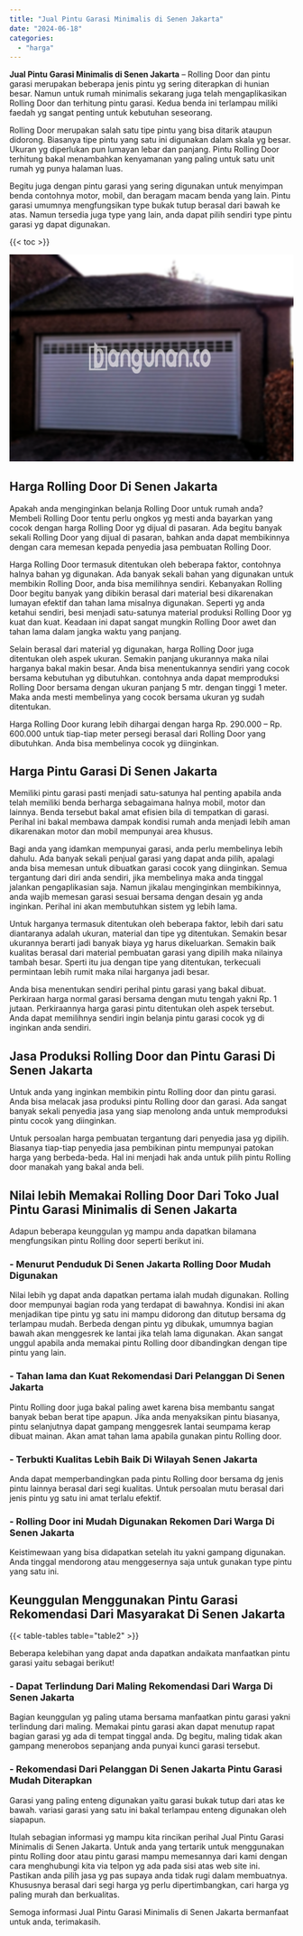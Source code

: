 ```yaml
---
title: "Jual Pintu Garasi Minimalis di Senen Jakarta"
date: "2024-06-18"
categories: 
  - "harga"
---
```


**Jual Pintu Garasi Minimalis di Senen Jakarta** – Rolling Door dan pintu garasi merupakan beberapa jenis pintu yg sering diterapkan di hunian besar. Namun untuk rumah minimalis sekarang juga telah mengaplikasikan Rolling Door dan terhitung pintu garasi. Kedua benda ini terlampau miliki faedah yg sangat penting untuk kebutuhan seseorang.

Rolling Door merupakan salah satu tipe pintu yang bisa ditarik ataupun didorong. Biasanya tipe pintu yang satu ini digunakan dalam skala yg besar. Ukuran yg diperlukan pun lumayan lebar dan panjang. Pintu Rolling Door terhitung bakal menambahkan kenyamanan yang paling untuk satu unit rumah yg punya halaman luas.

Begitu juga dengan pintu garasi yang sering digunakan untuk menyimpan benda contohnya motor, mobil, dan beragam macam benda yang lain. Pintu garasi umumnya mengfungsikan type bukak tutup berasal dari bawah ke atas. Namun tersedia juga type yang lain, anda dapat pilih sendiri type pintu garasi yg dapat digunakan.

{{< toc >}}

![Jual Pintu Garasi Minimalis di Senen Jakarta](/images/pintu-garasi-27.png)

## Harga Rolling Door Di Senen Jakarta

Apakah anda menginginkan belanja Rolling Door untuk rumah anda? Membeli Rolling Door tentu perlu ongkos yg mesti anda bayarkan yang cocok dengan harga Rolling Door yg dijual di pasaran. Ada begitu banyak sekali Rolling Door yang dijual di pasaran, bahkan anda dapat membikinnya dengan cara memesan kepada penyedia jasa pembuatan Rolling Door.

Harga Rolling Door termasuk ditentukan oleh beberapa faktor, contohnya halnya bahan yg digunakan. Ada banyak sekali bahan yang digunakan untuk membikin Rolling Door, anda bisa memilihnya sendiri. Kebanyakan Rolling Door begitu banyak yang dibikin berasal dari material besi dikarenakan lumayan efektif dan tahan lama misalnya digunakan. Seperti yg anda ketahui sendiri, besi menjadi satu-satunya material produksi Rolling Door yg kuat dan kuat. Keadaan ini dapat sangat mungkin Rolling Door awet dan tahan lama dalam jangka waktu yang panjang.

Selain berasal dari material yg digunakan, harga Rolling Door juga ditentukan oleh aspek ukuran. Semakin panjang ukurannya maka nilai harganya bakal makin besar. Anda bisa menentukannya sendiri yang cocok bersama kebutuhan yg dibutuhkan. contohnya anda dapat memproduksi Rolling Door bersama dengan ukuran panjang 5 mtr. dengan tinggi 1 meter. Maka anda mesti membelinya yang cocok bersama ukuran yg sudah ditentukan.

Harga Rolling Door kurang lebih dihargai dengan harga Rp. 290.000 – Rp. 600.000 untuk tiap-tiap meter persegi berasal dari Rolling Door yang dibutuhkan. Anda bisa membelinya cocok yg diinginkan.

## Harga Pintu Garasi Di Senen Jakarta

Memiliki pintu garasi pasti menjadi satu-satunya hal penting apabila anda telah memiliki benda berharga sebagaimana halnya mobil, motor dan lainnya. Benda tersebut bakal amat efisien bila di tempatkan di garasi. Perihal ini bakal membawa dampak kondisi rumah anda menjadi lebih aman dikarenakan motor dan mobil mempunyai area khusus.

Bagi anda yang idamkan mempunyai garasi, anda perlu membelinya lebih dahulu. Ada banyak sekali penjual garasi yang dapat anda pilih, apalagi anda bisa memesan untuk dibuatkan garasi cocok yang diinginkan. Semua tergantung dari diri anda sendiri, jika membelinya maka anda tinggal jalankan pengaplikasian saja. Namun jikalau menginginkan membikinnya, anda wajib memesan garasi sesuai bersama dengan desain yg anda inginkan. Perihal ini akan membutuhkan sistem yg lebih lama.

Untuk harganya termasuk ditentukan oleh beberapa faktor, lebih dari satu diantaranya adalah ukuran, material dan tipe yg ditentukan. Semakin besar ukurannya berarti jadi banyak biaya yg harus dikeluarkan. Semakin baik kualitas berasal dari material pembuatan garasi yang dipilih maka nilainya tambah besar. Sperti itu jua dengan tipe yang ditentukan, terkecuali permintaan lebih rumit maka nilai harganya jadi besar.

Anda bisa menentukan sendiri perihal pintu garasi yang bakal dibuat. Perkiraan harga normal garasi bersama dengan mutu tengah yakni Rp. 1 jutaan. Perkiraannya harga garasi pintu ditentukan oleh aspek tersebut. Anda dapat memilihnya sendiri ingin belanja pintu garasi cocok yg di inginkan anda sendiri.

## Jasa Produksi Rolling Door dan Pintu Garasi Di Senen Jakarta

Untuk anda yang inginkan membikin pintu Rolling door dan pintu garasi. Anda bisa melacak jasa produksi pintu Rolling door dan garasi. Ada sangat banyak sekali penyedia jasa yang siap menolong anda untuk memproduksi pintu cocok yang diinginkan.

Untuk persoalan harga pembuatan tergantung dari penyedia jasa yg dipilih. Biasanya tiap-tiap penyedia jasa pembikinan pintu mempunyai patokan harga yang berbeda-beda. Hal ini menjadi hak anda untuk pilih pintu Rolling door manakah yang bakal anda beli.

## Nilai lebih Memakai Rolling Door Dari Toko Jual Pintu Garasi Minimalis di Senen Jakarta

Adapun beberapa keunggulan yg mampu anda dapatkan bilamana mengfungsikan pintu Rolling door seperti berikut ini.

### \- Menurut Penduduk Di Senen Jakarta Rolling Door Mudah Digunakan

Nilai lebih yg dapat anda dapatkan pertama ialah mudah digunakan. Rolling door mempunyai bagian roda yang terdapat di bawahnya. Kondisi ini akan menjadikan tipe pintu yg satu ini mampu didorong dan ditutup bersama dg terlampau mudah. Berbeda dengan pintu yg dibukak, umumnya bagian bawah akan menggesrek ke lantai jika telah lama digunakan. Akan sangat unggul apabila anda memakai pintu Rolling door dibandingkan dengan tipe pintu yang lain.

### \- Tahan lama dan Kuat Rekomendasi Dari Pelanggan Di Senen Jakarta

Pintu Rolling door juga bakal paling awet karena bisa membantu sangat banyak beban berat tipe apapun. Jika anda menyaksikan pintu biasanya, pintu selanjutnya dapat gampang menggesrek lantai seumpama kerap dibuat mainan. Akan amat tahan lama apabila gunakan pintu Rolling door.

### \- Terbukti Kualitas Lebih Baik Di Wilayah Senen Jakarta

Anda dapat memperbandingkan pada pintu Rolling door bersama dg jenis pintu lainnya berasal dari segi kualitas. Untuk persoalan mutu berasal dari jenis pintu yg satu ini amat terlalu efektif.

### \- Rolling Door ini Mudah Digunakan Rekomen Dari Warga Di Senen Jakarta

Keistimewaan yang bisa didapatkan setelah itu yakni gampang digunakan. Anda tinggal mendorong atau menggesernya saja untuk gunakan type pintu yang satu ini.

## Keunggulan Menggunakan Pintu Garasi Rekomendasi Dari Masyarakat Di Senen Jakarta

{{< table-tables table="table2" >}}

Beberapa kelebihan yang dapat anda dapatkan andaikata manfaatkan pintu garasi yaitu sebagai berikut!

### \- Dapat Terlindung Dari Maling Rekomendasi Dari Warga Di Senen Jakarta

Bagian keunggulan yg paling utama bersama manfaatkan pintu garasi yakni terlindung dari maling. Memakai pintu garasi akan dapat menutup rapat bagian garasi yg ada di tempat tinggal anda. Dg begitu, maling tidak akan gampang menerobos sepanjang anda punyai kunci garasi tersebut.

### \- Rekomendasi Dari Pelanggan Di Senen Jakarta Pintu Garasi Mudah Diterapkan

Garasi yang paling enteng digunakan yaitu garasi bukak tutup dari atas ke bawah. variasi garasi yang satu ini bakal terlampau enteng digunakan oleh siapapun.

Itulah sebagian informasi yg mampu kita rincikan perihal Jual Pintu Garasi Minimalis di Senen Jakarta. Untuk anda yang tertarik untuk menggunakan pintu Rolling door atau pintu garasi mampu memesannya dari kami dengan cara menghubungi kita via telpon yg ada pada sisi atas web site ini. Pastikan anda pilih jasa yg pas supaya anda tidak rugi dalam membuatnya. Khususnya berasal dari segi harga yg perlu dipertimbangkan, cari harga yg paling murah dan berkualitas.

Semoga informasi Jual Pintu Garasi Minimalis di Senen Jakarta bermanfaat untuk anda, terimakasih.
